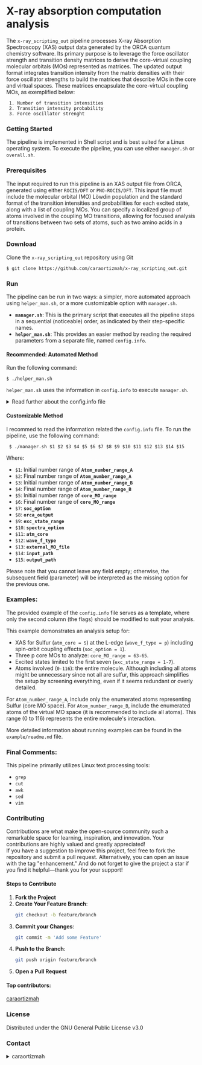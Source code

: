 # X-ray absorption computation analysis

[comment]: <> (****)
[comment]: <> (First version: 20.03.23)
[comment]: <> (comment:)
[comment]: <> (First version to obtain core-virtial MO matrices having by values: transition intensities, force oscillator strenght and transition intensity probabilities)
[comment]: <> (Updated as a package - 15.9.23. Other two upgraded versions already exist and will be updated soon)
[comment]: <> (****)

[comment]: <> (C 1s $`\rightarrow\pi^{\text{*}}`$ resonant transitions)

The `x-ray_scripting_out` pipeline processes X-ray Absorption Spectroscopy (XAS) output data generated by the ORCA quantum chemistry software. Its primary purpose is to leverage the force oscillator strength and transition density matrices to derive the core-virtual coupling molecular orbitals (MOs) represented as matrices.
The updated output format integrates transition intensity from the matrix densities with their force oscillator strengths to build the matrices that describe MOs in the core and virtual spaces. These matrices encapsulate the core-virtual coupling MOs, as exemplified below:

     1. Number of transition intensities
     2. Transition intensity probability
     3. Force oscillator strenght 
     
[comment]: <> (TASK: cite here the paper in the correct equations when get published)

### Getting Started

The pipeline is implemented in Shell script and is best suited for a Linux operating system.
To execute the pipeline, you can use either `manager.sh` or `overall.sh`.

### Prerequisites

The input required to run this pipeline is an XAS output file from ORCA, generated using either `ROCIS/DFT` or `PNO-ROCIS/DFT`. This input file must include the molecular orbital (MO) L&ouml;wdin population and the standard format of the transition intensities and probabilities for each excited state, along with a list of coupling MOs.
You can specify a localized group of atoms involved in the coupling MO transitions, allowing for focused analysis of transitions between two sets of atoms, such as two amino acids in a protein.

### Download

Clone the `x-ray_scripting_out` repository using Git

    $ git clone https://github.com/caraortizmah/x-ray_scripting_out.git

### Run

The pipeline can be run in two ways: a simpler, more automated approach using `helper_man.sh`, or a more customizable option with `manager.sh`.  

- **`manager.sh`**: This is the primary script that executes all the pipeline steps in a sequential (noticeable) order, as indicated by their step-specific names.  
- **`helper_man.sh`**: This provides an easier method by reading the required parameters from a separate file, named `config.info`.  

#### Recommended: Automated Method

Run the following command:

    $ ./helper_man.sh

`helper_man.sh` uses the information in `config.info` to execute `manager.sh`.

<details>
     
  <summary>Read further about the config.info file</summary> 

The `config.info` file is self-explanatory, formatted as a two-column table (NAME and FLAG). 
The **NAME** column describes the parameter, option, or condition, while the **FLAG** column specifies the values that `manager.sh` will directly apply to the ORCA outputs.  

Please **do not** alter the file format, such as lines, dashes, or naming conventions. Additionally, **do not** modify any NAME or FLAG entries.  

##### General overview of the 'FLAG's

The following parameters are **MANDATORY**:
- `Atom_number_range_A`
- `Atom_number_range_B`
- `core_MO_range`
- `exc_state_range`
- `soc_option`
- `orca_output`

The following parameters are **OPTIONAL**:
- `spectra_option`
- `external_MO_file`
- `atm_core`
- `wave_f_type`
- `input_path`
- `output_path`

##### Description of the 'FLAG's

- **`Atom_number_range_A`** and **`Atom_number_range_B`**: Specify the range of atom sequential numbers in the coordinates used in the XAS ORCA output file (`orca_output`). Note that the enumeration starts from 0 for the first atom.
- **`Atom_number_range_A`**: Atoms of the core space.
- **`Atom_number_range_A`**: Atoms of the virtual space.  
- **`core_MO_range`**: Defines the range of core molecular orbitals (MOs) for the target atom, e.g., C. To study specific core MOs, such as 4 and 15, run the pipeline separately for each, setting `core_MO_range = 4-4` for one and `core_MO_range = 15` for the other. If `core_MO_range = 4-15` is specified, the program processes the entire sequential range, following the same logic as the atom number range flags (`Atom_number_range_A` and `Atom_number_range_B`).
- **`exc_state_range`**: Specifies the range of excited states to analyze, based on those computed in `orca_output`. It follows the same format as `core_MO_range`, `Atom_number_range_B` and `Atom_number_range_A`.  
- **`soc_option`**: Accepts 0 or 1, where 0 excludes spin-orbit coupling effects, and 1 includes them (e.g., for sulfur L-edge analysis).  
- **`orca_output`**: Refers to the XAS ORCA output file, compatible with ORCA versions 4 and 5.0.4. Note that ORCA 6.0 introduces a **substantially** different output format, which will be supported in a future update.  

- **`spectra_option`** (optional): Accepts 0 or 1. Default is 0 (recommended). Option 1 allows advanced analysis (beta), particularly for `soc_option = 1`, though 0 is still advised unless further testing is conducted.  
- **`external_MO_file`** (optional): An ORCA file containing L&ouml;wdin population data. Ensure that the ORCA input includes the flag `!Normalprint` to output L&ouml;wdin populations. This flag allows workflow separation from the `orca_output` file. Read more about [ORCA input](https://sites.google.com/site/orcainputlibrary/orbital-and-density-analysis).
- **`atm_core`** (optional): Atomic symbol of the target atom, e.g., C, O, N, P, S. Default is C.  
- **`wave_f_type`** (optional): Specifies the type of core MO, such as `s` or `p`. Default is `s`.  
- **`input_path`** (optional): Absolute path to the directory containing ORCA output files (inputs for the pipeline).  
- **`output_path`** (optional): Absolute path to the directory where the pipeline will save results (outputs).  

##### Assumptions

- The file **`config.info`** must retain the name `config.info`.  :) 
- Sequential ranges (`Atom_number_range_A`, `Atom_number_range_B`, `core_MO_range`, and `exc_state_range`) should be specified with numbers joined by a dash (`-`) without spaces (e.g., `4-15`).  
- To analyze the full set of computed excited states, replace the range with the word `none` (without quotes).  
- **`soc_option`** defaults to 0. It is recommended to explicitly set all FLAG values, even default ones like 0.  
- **`spectra_option`** defaults to 0.  
- **`external_MO_file`** can be left empty, in which case the pipeline assumes that L&ouml;wdin populations are included in the `orca_output`.  
- **`atm_core`** defaults to C.  
- **`wave_f_type`** defaults to `s`.  
It is highly recommended to use absolute paths for `input_path` and `output_path`.
- If `input_path` is not provided, the pipeline will attempt to use its current execution location to find the `orca_output` and `external_MO_file` (if applicable).
- If `output_path` is not specified, the pipeline will place the results in its execution location.
The results will be saved in the `output_path` under a newly created folder named "`orca_output`_out" (e.g., `output_path`/`orca_output`_out/). A reduced version for subsequent analysis will be placed in a new directory: `output_path`/pop_matrices/`orca_output`_csv/.

</details>

#### Customizable Method

I recommed to read the information related the `config.info` file.
To run the pipeline, use the following command:

     $ ./manager.sh $1 $2 $3 $4 $5 $6 $7 $8 $9 $10 $11 $12 $13 $14 $15

Where:

- `$1`: Initial number range of **`Atom_number_range_A`**
- `$2`: Final number range of **`Atom_number_range_A`**
- `$3`: Initial number range of **`Atom_number_range_B`**
- `$4`: Final number range of **`Atom_number_range_B`**
- `$5`: Initial number range of **`core_MO_range`**
- `$6`: Final number range of **`core_MO_range`**
- `$7`: **`soc_option`**
- `$8`: **`orca_output`**
- `$9`: **`exc_state_range`**
- `$10`: **`spectra_option`**
- `$11`: **`atm_core`**
- `$12`: **`wave_f_type`**
- `$13`: **`external_MO_file`**
- `$14`: **`input_path`**
- `$15`: **`output_path`**

Please note that you cannot leave any field empty; otherwise, the subsequent field (parameter) will be interpreted as the missing option for the previous one.

[comment]: <> (To be removed, not for now)
[comment]: <> (`$1` and `$2` 1 are the atom range, initial and final atom, that represents a first molecular region target in the whole protein or peptide calculation )
[comment]: <> (`$3` and `$4` are the atom range, initial and final, atom that represents a second molecular region target in the whole protein or peptide calculation)
[comment]: <> (`$5` and `$6` are the core MO range, initial and final MO, corresponding to C 1s in the furute will be adapt to N, O and S)
[comment]: <> (`$7` is the XAS ORCA output)
[comment]: <> (`$8` is the excited state range described by two numbers jount by the character '-')   
    

### Examples:

The provided example of the `config.info` file serves as a template, where only the second column (the flags) should be modified to suit your analysis.  

This example demonstrates an analysis setup for:  
- XAS for Sulfur (`atm_core = S`) at the L-edge (`wave_f_type = p`) including spin-orbit coupling effects (`soc_option = 1`).  
- Three p core MOs to analyze: `core_MO_range = 63-65`.  
- Excited states limited to the first seven (`exc_state_range = 1-7`).  
- Atoms involved (`0-116`): the entire molecule. Although including all atoms might be unnecessary since not all are sulfur, this approach simplifies the setup by screening everything, even if it seems redundant or overly detailed.  

For `Atom_number_range_A`, include only the enumerated atoms representing Sulfur (core MO space). For `Atom_number_range_B`, include the enumerated atoms of the virtual MO space (it is recommended to include all atoms). This range (0 to 116) represents the entire molecule's interaction.  

More detailed information about running examples can be found in the `example/readme.md` file.  

[comment]: <> (Using as molecule a pair of amino acids: phenylalanine F and tyrosine Y face-to-face separated by 4.0\AA. The F is in the atom range 0 to 22 and Y in the atom range 23 to 46 and the core MOs for C 1s are in the range of 7 to 24. The information presented in matricial form will come from the ouput `FY_output.out` in the excited-state range number of 1 to 17.)

[comment]: <> (     $ ./manager.sh 0 22 23 46 7 24 FY_output.out 1-17)

[comment]: <> (More information about the running in `example/readme.md`)

### Final Comments:

This pipeline primarily utilizes Linux text processing tools:  

- `grep`  
- `cut`  
- `awk`  
- `sed`  
- `vim`


### Contributing  

Contributions are what make the open-source community such a remarkable space for learning, inspiration, and innovation. Your contributions are highly valued and greatly appreciated!  
If you have a suggestion to improve this project, feel free to fork the repository and submit a pull request. 
Alternatively, you can open an issue with the tag "enhancement." And do not forget to give the project a star if you find it helpful—thank you for your support! 

#### Steps to Contribute  

1. **Fork the Project**  
2. **Create Your Feature Branch**:   
   ```bash  
   git checkout -b feature/branch  
   ```
3. **Commit your Changes**:
   ```bash  
   git commit -m 'Add some Feature'  
   ```
4. **Push to the Branch**:
   ```bash  
   git push origin feature/branch 
   ```
5. **Open a Pull Request**

#### Top contributors:

 [caraortizmah]([https://sites.google.com/site/orcainputlibrary/orbital-and-density-analysis](https://github.com/caraortizmah))


### License

Distributed under the GNU General Public License v3.0

### Contact

<details>
     
  <summary>caraortizmah</summary> 
  
  **Carlos A. Ortiz-Mahecha** - ortizmahecha[at]proton.me
</details>
